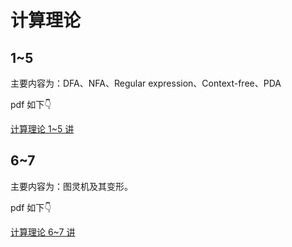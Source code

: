 # 计算理论

## 1~5

主要内容为：DFA、NFA、Regular expression、Context-free、PDA

pdf 如下👇

[计算理论 1~5 讲](./4_计算理论.pdf)



## 6~7

主要内容为：图灵机及其变形。

pdf 如下👇

[计算理论 6~7 讲](./5_计算理论.pdf)
